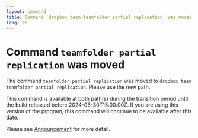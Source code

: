 ```yaml
---
layout: command
title: Command `dropbox team teamfolder partial replication` was moved
lang: en
---
```


# Command `teamfolder partial replication` was moved

The command `teamfolder partial replication` was moved to `dropbox team teamfolder partial replication`. Please use the new path.

This command is available at both path(s) during the transition period until the build released before 2024-06-30T15:00:00Z. If you are using this version of the program, this command will continue to be available after this date.

Please see [Announcement](https://github.com/watermint/toolbox/discussions/799) for more detail.


